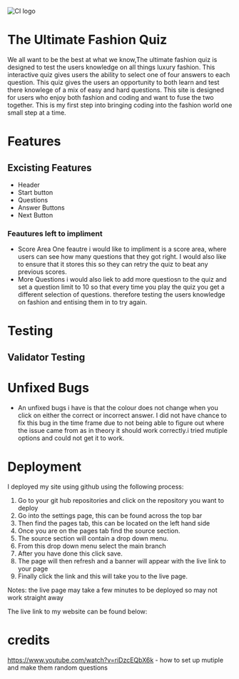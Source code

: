 ![CI logo](https://codeinstitute.s3.amazonaws.com/fullstack/ci_logo_small.png)

# The Ultimate Fashion Quiz
We all want to be the best at what we know,The ultimate fashion quiz is designed to test the users knowledge on all things luxury fashion. This interactive quiz gives users the ability to select one of four answers to each question. This quiz gives the users an opportunity to both learn and test there knowlege of a mix of easy and hard questions. 
This site is designed for users who enjoy both fashion and coding and want to fuse the two together. This is my first step into bringing coding into the fashion world one small step at a time. 
# Features 
## Excisting Features 
 
 * Header 
 * Start button 
 * Questions 
 * Answer Buttons 
 * Next Button 

 ### Feautures left to impliment 
  * Score Area 
  One feautre i would like to impliment is a score area, where users can see how many questions that they got right. I would also like to ensure that it stores this so they can retry the quiz to beat any previous scores. 
  * More Questions 
  i would also liek to add more questiosn to the quiz and set a question limit to 10 so that every time you play the quiz you get a different selection of questions. therefore testing the users knowledge on fashion and entising them in to try again. 

  # Testing

  ## Validator Testing 


  # Unfixed Bugs 
  * An unfixed bugs i have is that the colour does not change when you click on either the correct or incorrect answer. I did not have chance to fix this bug in the time frame due to not being able to figure out where the issue came from as in theory it should work correctly.i tried mutiple options and could not get it to work. 


  # Deployment
I deployed my site using github using the following process: 
1. Go to your git hub repositories and click on the repository you want to deploy 
2. Go into the settings page, this can be found across the top bar 
3. Then find the pages tab, this can be located on the left hand side
4. Once you are on the pages tab find the source section.
5. The source section will contain a drop down menu.
6. From this drop down menu select the main branch
7. After you have done this click save. 
8. The page will then refresh and a banner will appear with the live link to your page 
9. Finally click the link and this will take you to the live page. 

Notes: the live page may take a few minutes to be deployed so may not work straight away 

The live link to my website can be found below:

  # credits
https://www.youtube.com/watch?v=riDzcEQbX6k - how to set up mutiple and make them random questions 
